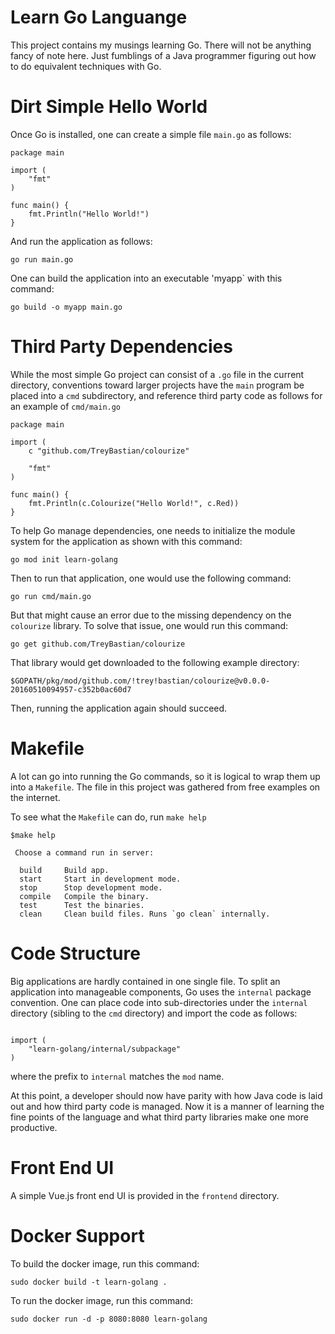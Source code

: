 Learn Go Languange
==================

This project contains my musings learning Go. There will not be anything
fancy of note here. Just fumblings of a Java programmer figuring out how
to do equivalent techniques with Go.

Dirt Simple Hello World
=======================

Once Go is installed, one can create a simple file `main.go` as follows:

```
package main

import (
    "fmt"
)

func main() {
    fmt.Println("Hello World!")
}
```

And run the application as follows:

```
go run main.go
```

One can build the application into an executable 'myapp` with this command:

```
go build -o myapp main.go
```

Third Party Dependencies
========================
While the most simple Go project can consist of a `.go` file in the current directory,
conventions toward larger projects have the `main` program be placed into a `cmd`
subdirectory, and reference third party code as follows for an example of `cmd/main.go`

```
package main

import (
    c "github.com/TreyBastian/colourize"

    "fmt"
)

func main() {
    fmt.Println(c.Colourize("Hello World!", c.Red))
}
```

To help Go manage dependencies, one needs to initialize the module
system for the application as shown with this command:

```
go mod init learn-golang
```

Then to run that application, one would use the following command:

```
go run cmd/main.go
```

But that might cause an error due to the missing dependency on the `colourize`
library. To solve that issue, one would run this command:

```
go get github.com/TreyBastian/colourize
```

That library would get downloaded to the following example directory:

```
$GOPATH/pkg/mod/github.com/!trey!bastian/colourize@v0.0.0-20160510094957-c352b0ac60d7
```

Then, running the application again should succeed.

Makefile
========

A lot can go into running the Go commands, so it is logical to wrap them up into
a `Makefile`. The file in this project was gathered from free examples on the internet.

To see what the `Makefile` can do, run `make help`

```
$make help

 Choose a command run in server:

  build     Build app.
  start     Start in development mode.
  stop      Stop development mode.
  compile   Compile the binary.
  test      Test the binaries.
  clean     Clean build files. Runs `go clean` internally.
  ```

Code Structure
==============

Big applications are hardly contained in one single file. To split an
application into manageable components, Go uses the `internal` package
convention. One can place code into sub-directories under the `internal`
directory (sibling to the `cmd` directory) and import the code as follows:

```

import (
	"learn-golang/internal/subpackage"
)
```

where the prefix to `internal` matches the `mod` name.

At this point, a developer should now have parity with how Java
code is laid out and how third party code is managed. Now it is a
manner of learning the fine points of the language and what third
party libraries make one more productive.

Front End UI
============
A simple Vue.js front end UI is provided in the `frontend` directory.

Docker Support
==============

To build the docker image, run this command:

```
sudo docker build -t learn-golang .
```

To run the docker image, run this command:

```
sudo docker run -d -p 8080:8080 learn-golang
```